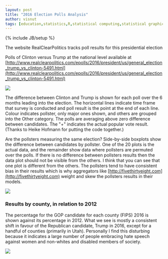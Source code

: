 ```yaml
---
layout: post
title: "2016 Election Polls Analysis"
author: visnut
tags: [education,statistics,R,statistical computing,statistical graphics,data wrangling,politics]
---
```

{% include JB/setup %}

The website RealClearPolitics tracks poll results for this presidential election

Polls of Clinton versus Trump at the national level available at 
[http://www.realclearpolitics.com/epolls/2016/president/us/general_election_trump_vs_clinton-5491.html](http://www.realclearpolitics.com/epolls/2016/president/us/general_election_trump_vs_clinton-5491.html)

![](http://visiphilia.github.io/assets/polls_files/figure-html/unnamed-chunk-5-1.png)

The difference between Clinton and Trump is shown for each poll over the 6 months leading into the election. The horizontal lines indicate time frame that survey is conducted and poll result is the point at the end of each line. Colour indicates pollster, only major ones shown, and others are grouped into the Other category. The polls are averaging above zero difference between candidates. The "+" indicates the actual popular vote result. (Thanks to Heike Hofmann for putting the code together.)



Are the pollsters measuring the same election? Side-by-side boxplots show the difference between candidates by pollster. One of the 20 plots is the actual data, and the remainder show data where pollsters are permuted over the polls. If there is no difference between pollsters results then the data plot should not be visible from the others. I think that you can see that one plot is different from the others. The pollsters tend to have consistent bias in their results which is why aggregators like [http://fivethirtyeight.com](http://fivethirtyeight.com) weight and skew the pollsters results in their models.

![](http://visiphilia.github.io/assets/polls_files/figure-html/unnamed-chunk-7-1.png)

### Results by county, in relation to 2012

The percentage for the GOP candidate for each county (FIPS) 2016 is shown against its percentage in 2012. What we see is mostly a consistent shift in favour of the Republican candidate, Trump in 2016, except for a handful of counties (primarily in Utah). Personally I find this disturbing because it indicates a large number of people embracing hate speech against women and non-whites and disabled members of society. 



![](http://visiphilia.github.io/assets/polls_files/figure-html/dif-Rep-1.png)

